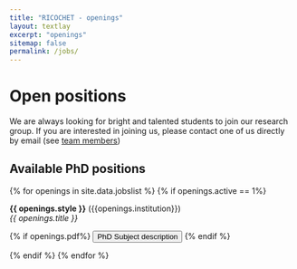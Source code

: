 ```yaml
---
title: "RICOCHET - openings"
layout: textlay
excerpt: "openings"
sitemap: false
permalink: /jobs/
---
```


# Open positions

We are always looking for bright and talented students to join our research group.
If you are interested in joining us, please contact one of us directly by email (see [team members](team/))

## Available PhD positions

{% for openings in site.data.jobslist %}
{% if openings.active == 1%}

<b>{{ openings.style }}</b> ({{openings.institution}})<br/>
 <em>{{ openings.title }}</em><br/>

 <p>
      {% if openings.pdf%} <button type="button" class="btn btn-light" onclick="window.location='/assets/jobs/{{openings.pdf}}';">PhD Subject description</button> {% endif %}
    </p>


 {% endif %}
 {% endfor %}
